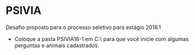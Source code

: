 # PSIVIA
Desafio proposto para o processo seletivo para estágio 2018.1

* Coloque a pasta PSIVIA18-1 em C:\ para que você inicie com algumas perguntas e animais cadastrados.
